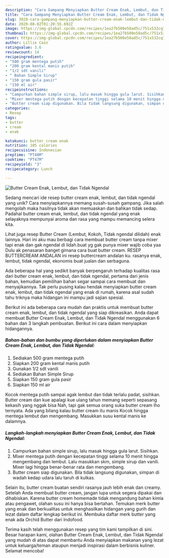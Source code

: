 ```yaml
---
description: "Cara Gampang Menyiapkan Butter Cream Enak, Lembut, dan Tidak Ngendal yang Lezat Sekali"
title: "Cara Gampang Menyiapkan Butter Cream Enak, Lembut, dan Tidak Ngendal yang Lezat Sekali"
slug: 3028-cara-gampang-menyiapkan-butter-cream-enak-lembut-dan-tidak-ngendal-yang-lezat-sekali
date: 2020-08-02T01:20:55.692Z
image: https://img-global.cpcdn.com/recipes/1ea27b500e58ad5c/751x532cq70/butter-cream-enak-lembut-dan-tidak-ngendal-foto-resep-utama.jpg
thumbnail: https://img-global.cpcdn.com/recipes/1ea27b500e58ad5c/751x532cq70/butter-cream-enak-lembut-dan-tidak-ngendal-foto-resep-utama.jpg
cover: https://img-global.cpcdn.com/recipes/1ea27b500e58ad5c/751x532cq70/butter-cream-enak-lembut-dan-tidak-ngendal-foto-resep-utama.jpg
author: Lillie Cain
ratingvalue: 3.6
reviewcount: 14
recipeingredient:
- "500 gram mentega putih"
- "200 gram kental manis putih"
- "1/2 sdt vanili"
- " Bahan Simple Sirup"
- "150 gram gula pasir"
- "150 ml air"
recipeinstructions:
- "Campurkan bahan simple sirup, lalu masak hingga gula larut. Sisihkan."
- "Mixer mentega putih dengan kecepatan tinggi selama 10 menit hingga mengembang dan lembut. Lalu masukkan skm, simple sirup dan vanili. Mixer lagi hingga benar-benar rata dan mengembang."
- "Butter cream siap digunakan. Bila tidak langsung digunakan, simpan di wadah kedap udara lalu taruh di kulkas."
categories:
- Resep
tags:
- butter
- cream
- enak

katakunci: butter cream enak 
nutrition: 105 calories
recipecuisine: Indonesian
preptime: "PT40M"
cooktime: "PT47M"
recipeyield: "3"
recipecategory: Lunch

---
```



![Butter Cream Enak, Lembut, dan Tidak Ngendal](https://img-global.cpcdn.com/recipes/1ea27b500e58ad5c/751x532cq70/butter-cream-enak-lembut-dan-tidak-ngendal-foto-resep-utama.jpg)

Sedang mencari ide resep butter cream enak, lembut, dan tidak ngendal yang unik? Cara menyiapkannya memang susah-susah gampang. Jika salah mengolah maka hasilnya tidak akan memuaskan dan bahkan tidak sedap. Padahal butter cream enak, lembut, dan tidak ngendal yang enak selayaknya mempunyai aroma dan rasa yang mampu memancing selera kita.

Lihat juga resep Butter Cream (Lembut, Kokoh, Tidak ngendal dilidah) enak lainnya. Hari ini aku mau berbagi cara membuat butter cream tanpa mixer tapi enak dan gak ngendal di lidah.buat yg gak punya mixer wajib coba yaa Dulu ak penasaran banget gimana cara buat butter cream. RESEP BUTTERCREAM ANDALAN ini resep buttercream andalan ku. rasanya enak, lembut, tidak ngendal, ekonomis buat jualan dan serbaguna.

Ada beberapa hal yang sedikit banyak berpengaruh terhadap kualitas rasa dari butter cream enak, lembut, dan tidak ngendal, pertama dari jenis bahan, kemudian pemilihan bahan segar sampai cara membuat dan menyajikannya. Tak perlu pusing kalau hendak menyiapkan butter cream enak, lembut, dan tidak ngendal yang enak di rumah, karena asal sudah tahu triknya maka hidangan ini mampu jadi sajian spesial.


Berikut ini ada beberapa cara mudah dan praktis untuk membuat butter cream enak, lembut, dan tidak ngendal yang siap dikreasikan. Anda dapat membuat Butter Cream Enak, Lembut, dan Tidak Ngendal menggunakan 6 bahan dan 3 langkah pembuatan. Berikut ini cara dalam menyiapkan hidangannya.

<!--inarticleads1-->

##### Bahan-bahan dan bumbu yang diperlukan dalam menyiapkan Butter Cream Enak, Lembut, dan Tidak Ngendal:

1. Sediakan 500 gram mentega putih
1. Siapkan 200 gram kental manis putih
1. Gunakan 1/2 sdt vanili
1. Sediakan  Bahan Simple Sirup
1. Siapkan 150 gram gula pasir
1. Siapkan 150 ml air


Kocok mentega putih sampai agak lembut dan tidak terlalu padat, sisihkan. Butter cream dan kue apalagi kue ulang tahun memang seperti sepasang kekasih yang nggak bisa Nah, tapi gak semua orang suka butter cream lho ternyata. Ada yang bilang kalau butter cream itu manis Kocok hingga mentega lembut dan mengembang. Masukkan susu kental manis ke dalamnya. 

<!--inarticleads2-->

##### Langkah-langkah menyiapkan Butter Cream Enak, Lembut, dan Tidak Ngendal:

1. Campurkan bahan simple sirup, lalu masak hingga gula larut. Sisihkan.
1. Mixer mentega putih dengan kecepatan tinggi selama 10 menit hingga mengembang dan lembut. Lalu masukkan skm, simple sirup dan vanili. Mixer lagi hingga benar-benar rata dan mengembang.
1. Butter cream siap digunakan. Bila tidak langsung digunakan, simpan di wadah kedap udara lalu taruh di kulkas.


Selain itu, butter cream buatan sendiri rasanya jauh lebih enak dan creamy. Setelah Anda membuat butter cream, jangan lupa untuk segera dipakai dan dihabiskan. Karena butter cream homemade tidak mengandung bahan kimia atau pengawet, olahan susu ini hanya bisa bertahan. Temukan merk butter yang enak dan berkualitas untuk menghasilkan hidangan yang gurih dan lezat dalam daftar lengkap berikut ini. Membuka daftar merk butter yang enak ada Orchid Butter dari Indofood. 

Terima kasih telah menggunakan resep yang tim kami tampilkan di sini. Besar harapan kami, olahan Butter Cream Enak, Lembut, dan Tidak Ngendal yang mudah di atas dapat membantu Anda menyiapkan makanan yang lezat untuk keluarga/teman ataupun menjadi inspirasi dalam berbisnis kuliner. Selamat mencoba!
